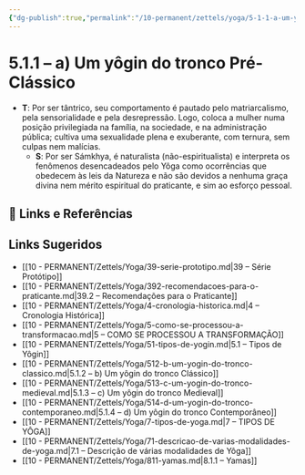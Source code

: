 ```yaml
---
{"dg-publish":true,"permalink":"/10-permanent/zettels/yoga/5-1-1-a-um-yogin-do-tronco-pre-classico/","title":"5.1.1 – a) Um yôgin do tronco Pré-Clássico","tags":["source/trato-yoga","type/concept"]}
---
```



# 5.1.1 – a) Um yôgin do tronco Pré-Clássico

- **T**: Por ser tântrico, seu comportamento é pautado pelo matriarcalismo, pela sensorialidade e pela desrepressão. Logo, coloca a mulher numa posição privilegiada na família, na sociedade, e na administração pública; cultiva uma sexualidade plena e exuberante, com ternura, sem culpas nem malícias.
    - **S**: Por ser Sámkhya, é naturalista (não-espiritualista) e interpreta os fenômenos desencadeados pelo Yôga como ocorrências que obedecem às leis da Natureza e não são devidos a nenhuma graça divina nem mérito espiritual do praticante, e sim ao esforço pessoal.

## 🔗 Links e Referências

## Links Sugeridos

- [[10 - PERMANENT/Zettels/Yoga/39-serie-prototipo.md\|39 – Série Protótipo]]
- [[10 - PERMANENT/Zettels/Yoga/392-recomendacoes-para-o-praticante.md\|39.2 – Recomendações para o Praticante]]
- [[10 - PERMANENT/Zettels/Yoga/4-cronologia-historica.md\|4 – Cronologia Histórica]]
- [[10 - PERMANENT/Zettels/Yoga/5-como-se-processou-a-transformacao.md\|5 – COMO SE PROCESSOU A TRANSFORMAÇÃO]]
- [[10 - PERMANENT/Zettels/Yoga/51-tipos-de-yogin.md\|5.1 – Tipos de Yôgin]]
- [[10 - PERMANENT/Zettels/Yoga/512-b-um-yogin-do-tronco-classico.md\|5.1.2 – b) Um yôgin do tronco Clássico]]
- [[10 - PERMANENT/Zettels/Yoga/513-c-um-yogin-do-tronco-medieval.md\|5.1.3 – c) Um yôgin do tronco Medieval]]
- [[10 - PERMANENT/Zettels/Yoga/514-d-um-yogin-do-tronco-contemporaneo.md\|5.1.4 – d) Um yôgin do tronco Contemporâneo]]
- [[10 - PERMANENT/Zettels/Yoga/7-tipos-de-yoga.md\|7 – TIPOS DE YÔGA]]
- [[10 - PERMANENT/Zettels/Yoga/71-descricao-de-varias-modalidades-de-yoga.md\|7.1 – Descrição de várias modalidades de Yôga]]
- [[10 - PERMANENT/Zettels/Yoga/811-yamas.md\|8.1.1 – Yamas]]
